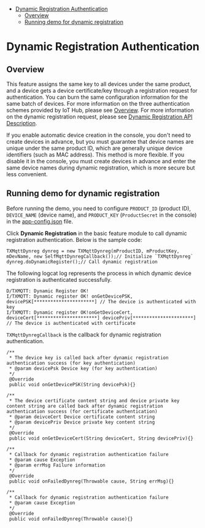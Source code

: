 * [Dynamic Registration Authentication](#Dynamic-Registration-Authentication)
  * [Overview](#Overview)
  * [Running demo for dynamic registration](#Running-demo-for-dynamic-registration)

# Dynamic Registration Authentication
## Overview
This feature assigns the same key to all devices under the same product, and a device gets a device certificate/key through a registration request for authentication. You can burn the same configuration information for the same batch of devices. For more information on the three authentication schemes provided by IoT Hub, please see [Overview](https://cloud.tencent.com/document/product/634/35272). For more information on the dynamic registration request, please see [Dynamic Registration API Description](https://cloud.tencent.com/document/product/634/47225).

If you enable automatic device creation in the console, you don't need to create devices in advance, but you must guarantee that device names are unique under the same product ID, which are generally unique device identifiers (such as MAC address). This method is more flexible. If you disable it in the console, you must create devices in advance and enter the same device names during dynamic registration, which is more secure but less convenient.

## Running demo for dynamic registration
Before running the demo, you need to configure `PRODUCT_ID` (product ID), `DEVICE_NAME` (device name), and `PRODUCT_KEY` (`ProductSecret` in the console) in the [app-config.json](../../../hub-android-demo/src/main/assets/app-config.json) file.

Click **Dynamic Registration** in the basic feature module to call dynamic registration authentication. Below is the sample code:
```
TXMqttDynreg dynreg = new TXMqttDynreg(mProductID, mProductKey, mDevName, new SelfMqttDynregCallback());// Initialize `TXMqttDynreg`
dynreg.doDynamicRegister();// Call dynamic registration
```

The following logcat log represents the process in which dynamic device registration is authenticated successfully.
```
D/TXMQTT: Dynamic Register OK!
I/TXMQTT: Dynamic register OK! onGetDevicePSK, devicePSK[**********************] // The device is authenticated with key
I/TXMQTT: Dynamic register OK!onGetDeviceCert, deviceCert[**********************] devicePriv[**********************] // The device is authenticated with certificate
```

`TXMqttDynregCallback` is the callback for dynamic registration authentication.
```
/**
 * The device key is called back after dynamic registration authentication success (for key authentication)
 * @param devicePsk Device key (for key authentication)
 */
 @Override
 public void onGetDevicePSK(String devicePsk){}

/**
 * The device certificate content string and device private key content string are called back after dynamic registration authentication success (for certificate authentication)
 * @param deivceCert Device certificate content string
 * @param devicePriv Device private key content string
 */
 @Override
 public void onGetDeviceCert(String deviceCert, String devicePriv){}

/**
 * Callback for dynamic registration authentication failure
 * @param cause Exception
 * @param errMsg Failure information
 */
 @Override
 public void onFailedDynreg(Throwable cause, String errMsg){}

/**
 * Callback for dynamic registration authentication failure
 * @param cause Exception
 */
 @Override
 public void onFailedDynreg(Throwable cause){}
```
